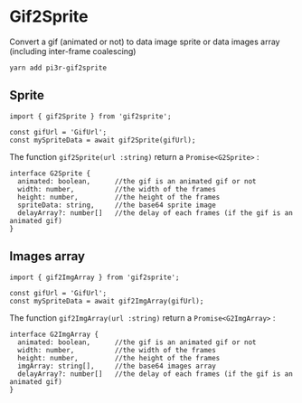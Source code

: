 # Gif2Sprite

Convert a gif (animated or not) to data image sprite or data images array (including inter-frame coalescing)

```
yarn add pi3r-gif2sprite
```
## Sprite

```
import { gif2Sprite } from 'gif2sprite';

const gifUrl = 'GifUrl';
const mySpriteData = await gif2Sprite(gifUrl);
```

The function ``` gif2Sprite(url :string) ``` return a ```Promise<G2Sprite>``` :

```
interface G2Sprite {
  animated: boolean,      //the gif is an animated gif or not
  width: number,          //the width of the frames
  height: number,         //the height of the frames
  spriteData: string,     //the base64 sprite image
  delayArray?: number[]   //the delay of each frames (if the gif is an animated gif)
}
```

## Images array

```
import { gif2ImgArray } from 'gif2sprite';

const gifUrl = 'GifUrl';
const mySpriteData = await gif2ImgArray(gifUrl);
```

The function ``` gif2ImgArray(url :string) ``` return a ```Promise<G2ImgArray>``` :

```
interface G2ImgArray {
  animated: boolean,      //the gif is an animated gif or not
  width: number,          //the width of the frames
  height: number,         //the height of the frames
  imgArray: string[],     //the base64 images array
  delayArray?: number[]   //the delay of each frames (if the gif is an animated gif)
}
```